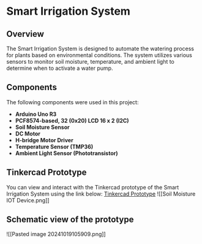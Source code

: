 # Smart Irrigation System

## Overview
The Smart Irrigation System is designed to automate the watering process for plants based on environmental conditions. The system utilizes various sensors to monitor soil moisture, temperature, and ambient light to determine when to activate a water pump.

## Components
The following components were used in this project:
- **Arduino Uno R3**
- **PCF8574-based, 32 (0x20) LCD 16 x 2 (I2C)**
- **Soil Moisture Sensor**
- **DC Motor**
- **H-bridge Motor Driver**
- **Temperature Sensor (TMP36)**
- **Ambient Light Sensor (Phototransistor)**

## Tinkercad Prototype
You can view and interact with the Tinkercad prototype of the Smart Irrigation System using the link below:
[Tinkercad Prototype](https://www.tinkercad.com/things/g7tU7n9aOkY-soil-moisture-iot-device)
![[Soil Moisture IOT Device.png]]

## Schematic view of the prototype
![[Pasted image 20241019105909.png]]
